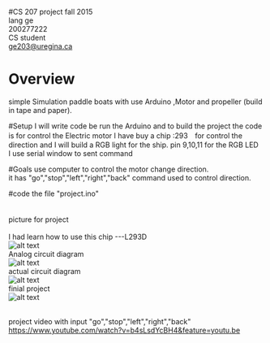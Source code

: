 #CS 207 project
fall 2015
</br>lang ge
</br>200277222
</br> CS student
</br>ge203@uregina.ca

# Overview
simple Simulation paddle boats with use Arduino ,Motor and propeller (build in tape and paper).

#Setup
I will write code be run the Arduino and to build the project
the code is for control the Electric motor
I have buy a chip :293　for control the direction
and I will build a RGB light for the ship.
pin 9,10,11 for the RGB LED
</br> I use serial window to sent command

#Goals
use computer to control the motor change direction.
</br>it has "go","stop","left","right","back" command used to control direction. 


#code
the file "project.ino"
</br></br></br>picture for project</br>
</br>I had learn how to use this chip ---L293D</br>
![alt text](https://cloud.githubusercontent.com/assets/14878765/11484730/59d34832-9775-11e5-89d1-0aadb42959f4.jpg)
</br>Analog circuit diagram</br>
![alt text](https://cloud.githubusercontent.com/assets/14878765/11620319/3f43cb34-9c77-11e5-93b5-3283ab952ab9.jpeg)
</br>actual circuit diagram</br>
![alt text](https://cloud.githubusercontent.com/assets/14878765/11329160/c1148056-915d-11e5-834a-e0d3e57b2147.jpg)
</br>finial project</br>
![alt text](https://cloud.githubusercontent.com/assets/14878765/11460325/03c53be6-96b0-11e5-9c1c-3c045579ee34.jpg)

</br> project video with input "go","stop","left","right","back"
https://www.youtube.com/watch?v=b4sLsdYcBH4&feature=youtu.be
